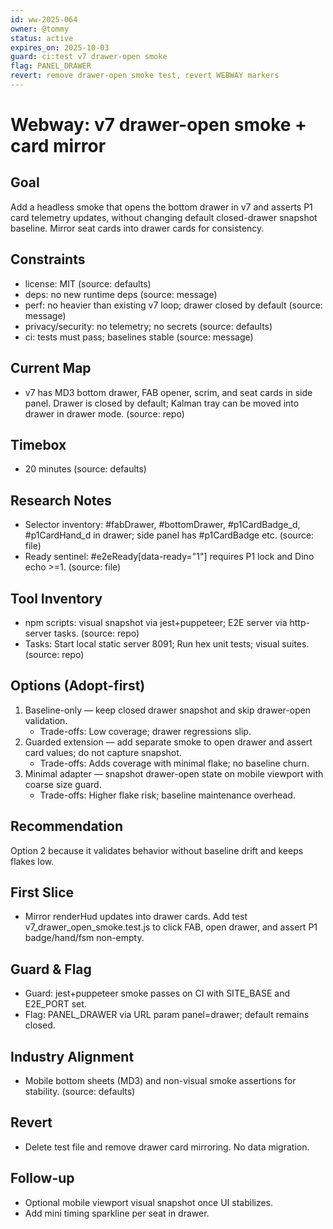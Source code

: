 ```yaml
---
id: ww-2025-064
owner: @tommy
status: active
expires_on: 2025-10-03
guard: ci:test v7 drawer-open smoke
flag: PANEL_DRAWER
revert: remove drawer-open smoke test, revert WEBWAY markers
---
```

# Webway: v7 drawer-open smoke + card mirror

## Goal
Add a headless smoke that opens the bottom drawer in v7 and asserts P1 card telemetry updates, without changing default closed-drawer snapshot baseline. Mirror seat cards into drawer cards for consistency.

## Constraints
- license: MIT (source: defaults)
- deps: no new runtime deps (source: message)
- perf: no heavier than existing v7 loop; drawer closed by default (source: message)
- privacy/security: no telemetry; no secrets (source: defaults)
- ci: tests must pass; baselines stable (source: message)

## Current Map
- v7 has MD3 bottom drawer, FAB opener, scrim, and seat cards in side panel. Drawer is closed by default; Kalman tray can be moved into drawer in drawer mode. (source: repo)

## Timebox
- 20 minutes (source: defaults)

## Research Notes
- Selector inventory: #fabDrawer, #bottomDrawer, #p1CardBadge_d, #p1CardHand_d in drawer; side panel has #p1CardBadge etc. (source: file)
- Ready sentinel: #e2eReady[data-ready="1"] requires P1 lock and Dino echo >=1. (source: file)

## Tool Inventory
- npm scripts: visual snapshot via jest+puppeteer; E2E server via http-server tasks. (source: repo)
- Tasks: Start local static server 8091; Run hex unit tests; visual suites. (source: repo)

## Options (Adopt-first)
1. Baseline-only — keep closed drawer snapshot and skip drawer-open validation.
	- Trade-offs: Low coverage; drawer regressions slip.
2. Guarded extension — add separate smoke to open drawer and assert card values; do not capture snapshot.
	- Trade-offs: Adds coverage with minimal flake; no baseline churn.
3. Minimal adapter — snapshot drawer-open state on mobile viewport with coarse size guard.
	- Trade-offs: Higher flake risk; baseline maintenance overhead.

## Recommendation
Option 2 because it validates behavior without baseline drift and keeps flakes low.

## First Slice
- Mirror renderHud updates into drawer cards. Add test v7_drawer_open_smoke.test.js to click FAB, open drawer, and assert P1 badge/hand/fsm non-empty.

## Guard & Flag
- Guard: jest+puppeteer smoke passes on CI with SITE_BASE and E2E_PORT set.
- Flag: PANEL_DRAWER via URL param panel=drawer; default remains closed.

## Industry Alignment
- Mobile bottom sheets (MD3) and non-visual smoke assertions for stability. (source: defaults)

## Revert
- Delete test file and remove drawer card mirroring. No data migration.

## Follow-up
- Optional mobile viewport visual snapshot once UI stabilizes.
- Add mini timing sparkline per seat in drawer.
